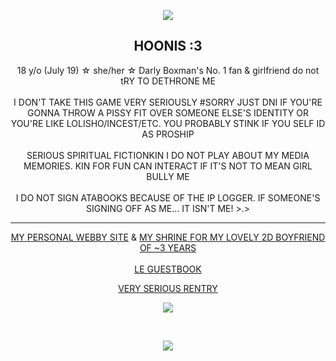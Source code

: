 <p align="center">
  <img src="https://file.garden/ZRW6HfKULjLI59VJ/CapriCheer.png">
</p>
  <strong><h2 align="center">HOONIS :3</h2></strong>
  <p align="center">
     18 y/o (July 19) ☆ she/her ☆ Darly Boxman's No. 1 fan & girlfriend do not tRY TO DETHRONE ME
    <br><br>
    I DON'T TAKE THIS GAME VERY SERIOUSLY #SORRY JUST DNI IF YOU'RE GONNA THROW A PISSY FIT OVER SOMEONE ELSE'S IDENTITY OR YOU'RE LIKE LOLISHO/INCEST/ETC. YOU PROBABLY STINK IF YOU SELF ID AS PROSHIP
    <br><br>
    SERIOUS SPIRITUAL FICTIONKIN I DO NOT PLAY ABOUT MY MEDIA MEMORIES. KIN FOR FUN CAN INTERACT IF IT'S NOT TO MEAN GIRL BULLY ME
    <br><br>
    I DO NOT SIGN ATABOOKS BECAUSE OF THE IP LOGGER. IF SOMEONE'S SIGNING OFF AS ME... IT ISN'T ME! >.>
  </p>
  <hr>
<p align="center">
  <a href="https://confettiguts.gay/">MY PERSONAL WEBBY SITE</a> & <a href="https://darly.waifu.ist/">MY SHRINE FOR MY LOVELY 2D BOYFRIEND OF ~3 YEARS</a>
  <br><br>
  <a href="https://hoonisboogie.github.io/guestbook/">LE GUESTBOOK</a>
</p>
<p align="center">
  <a href="https://rentry.co/thedrunkenclam" target="_blank">VERY SERIOUS RENTRY</a>
</p>
<p align="center">
  <img src="https://file.garden/ZRW6HfKULjLI59VJ/IMG_5690.jpg">
</p>
<br>
<p align="center">
  <img src="https://i.postimg.cc/NGVr3HHS/GAGAGAGA.png">
</p>

